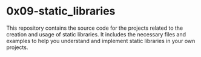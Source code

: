 # 0x09-static_libraries

This repository contains the source code for the projects related to the creation and usage of static libraries.
It includes the necessary files and examples to help you understand and implement static libraries in your own projects.
